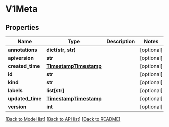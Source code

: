 # V1Meta

## Properties
Name | Type | Description | Notes
------------ | ------------- | ------------- | -------------
**annotations** | **dict(str, str)** |  | [optional] 
**apiversion** | **str** |  | [optional] 
**created_time** | [**TimestampTimestamp**](TimestampTimestamp.md) |  | [optional] 
**id** | **str** |  | [optional] 
**kind** | **str** |  | [optional] 
**labels** | **list[str]** |  | [optional] 
**updated_time** | [**TimestampTimestamp**](TimestampTimestamp.md) |  | [optional] 
**version** | **int** |  | [optional] 

[[Back to Model list]](../README.md#documentation-for-models) [[Back to API list]](../README.md#documentation-for-api-endpoints) [[Back to README]](../README.md)


